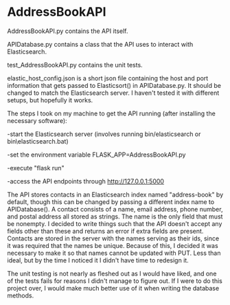 # AddressBookAPI

AddressBookAPI.py contains the API itself.

APIDatabase.py contains a class that the API uses to interact with Elasticsearch.

test_AddressBookAPI.py contains the unit tests.

elastic_host_config.json is a short json file containing the host and port information that gets passed to Elasticsort() in APIDatabase.py. It should be changed to match the Elasticsearch server. I haven't tested it with different setups, but hopefully it works.

The steps I took on my machine to get the API running (after installing the necessary software):

-start the Elasticsearch server (involves running bin/elasticsearch or bin\elasticsearch.bat)

-set the environment variable FLASK_APP=AddressBookAPI.py

-execute "flask run"

-access the API endpoints through http://127.0.0.1:5000

The API stores contacts in an Elasticsearch index named "address-book" by default, though this can be changed by passing a different index name to APIDatabase(). A contact consists of a name, email address, phone number, and postal address all stored as strings. The name is the only field that must be nonempty. I decided to write things such that the API doesn't accept any fields other than these and returns an error if extra fields are present. Contacts are stored in the server with the names serving as their ids, since it was required that the names be unique. Because of this, I decided it was necessary to make it so that names cannot be updated with PUT. Less than ideal, but by the time I noticed it I didn't have time to redesign it.

The unit testing is not nearly as fleshed out as I would have liked, and one of the tests fails for reasons I didn't manage to figure out. If I were to do this project over, I would make much better use of it when writing the database methods.

